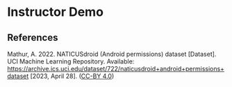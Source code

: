 # Instructor Demo

## References

Mathur, A. 2022. NATICUSdroid (Android permissions) dataset [Dataset]. UCI Machine Learning Repository. Available: https://archive.ics.uci.edu/dataset/722/naticusdroid+android+permissions+dataset [2023, April 28]. ([CC-BY 4.0](https://creativecommons.org/licenses/by/4.0/legalcode))
